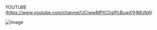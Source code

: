 YOUTUBE (https://www.youtube.com/channel/UCjwwMPtCOglPcBuwX1HMUNA)

![Image](https://github.com/user-attachments/assets/ea69d85c-c20d-4d6c-92b5-0b69ea00e524)

